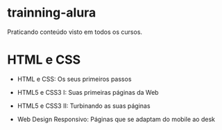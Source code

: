# trainning-alura

Praticando conteúdo visto em todos os cursos.

# HTML e CSS

* HTML e CSS: Os seus primeiros passos

* HTML5 e CSS3 I: Suas primeiras páginas da Web

* HTML5 e CSS3 II: Turbinando as suas páginas

* Web Design Responsivo: Páginas que se adaptam do mobile ao desk

